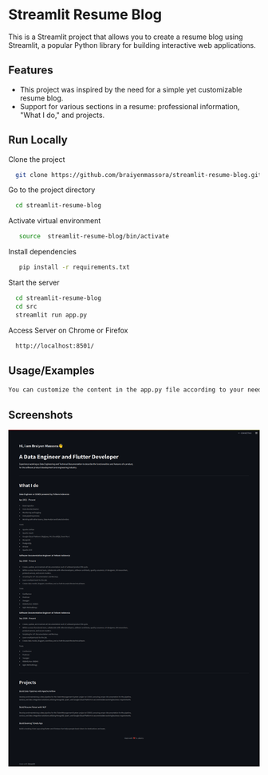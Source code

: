 # Streamlit Resume Blog

This is a Streamlit project that allows you to create a resume blog using Streamlit, a popular Python library for building interactive web applications.

## Features

- This project was inspired by the need for a simple yet customizable resume blog.
- Support for various sections in a resume: professional information, "What I do," and projects.




## Run Locally

Clone the project

```bash
  git clone https://github.com/braiyenmassora/streamlit-resume-blog.git
```

Go to the project directory

```bash
  cd streamlit-resume-blog
```

Activate virtual environment

```bash
   source  streamlit-resume-blog/bin/activate
```

Install dependencies

```bash
   pip install -r requirements.txt

```

Start the server
```bash
  cd streamlit-resume-blog
  cd src
  streamlit run app.py
```

Access Server on Chrome or Firefox
```bash
  http://localhost:8501/
```


## Usage/Examples

```bash
You can customize the content in the app.py file according to your needs.
```
## Screenshots

![App Screenshot](src/example/findme.png)
